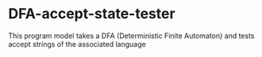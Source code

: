 # DFA-accept-state-tester
This program model takes a DFA (Deterministic Finite Automaton) and tests accept strings of the associated language
